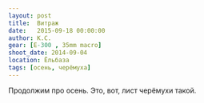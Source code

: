 ```yaml
---
layout: post
title:  Витраж
date:   2015-09-18 00:00:00
author: К.С.
gear: [E-300 , 35mm macro]
shoot_date: 2014-09-04
location: Ёльбаза
tags: [осень, черёмуха]
---
```


Продолжим про осень. Это, вот, лист черёмухи такой.
